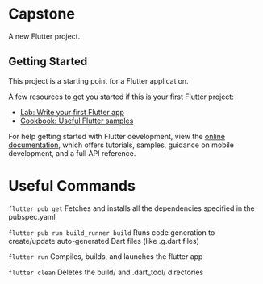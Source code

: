 # Capstone

A new Flutter project.

## Getting Started

This project is a starting point for a Flutter application.

A few resources to get you started if this is your first Flutter project:

- [Lab: Write your first Flutter app](https://docs.flutter.dev/get-started/codelab)
- [Cookbook: Useful Flutter samples](https://docs.flutter.dev/cookbook)

For help getting started with Flutter development, view the
[online documentation](https://docs.flutter.dev/), which offers tutorials,
samples, guidance on mobile development, and a full API reference.


# Useful Commands

`flutter pub get`
Fetches and installs all the dependencies specified in the pubspec.yaml

`flutter pub run build_runner build`
Runs code generation to create/update auto-generated Dart files (like .g.dart files) 

`flutter run`
Compiles, builds, and launches the flutter app

`flutter clean`
Deletes the build/ and .dart_tool/ directories
